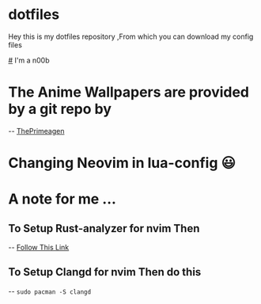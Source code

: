 # dotfiles

Hey this is my dotfiles repository ,From which you can download my config files

[#](#) I'm a n00b

# The Anime Wallpapers are provided by a git repo by

-- [ThePrimeagen](https://github.com/ThePrimeagen/anime)

# Changing Neovim in lua-config :smiley:

# A note for me ...

## To Setup Rust-analyzer for nvim Then

-- [Follow This Link](https://sharksforarms.dev/posts/neovim-rust/)

## To Setup Clangd for nvim Then do this

-- `sudo pacman -S clangd`
